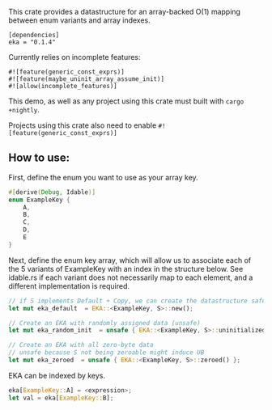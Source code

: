 This crate provides a datastructure for an array-backed O(1) mapping between enum variants and array indexes.

```
[dependencies]
eka = "0.1.4"
```

Currently relies on incomplete features:
```
#![feature(generic_const_exprs)]
#![feature(maybe_uninit_array_assume_init)]
#![allow(incomplete_features)]
```

This demo, as well as any project using this crate must built with `cargo +nightly`. 

Projects using this crate also need to enable
`#![feature(generic_const_exprs)]`

## How to use:

First, define the enum you want to use as your array key.

``` main.rs
#[derive(Debug, Idable)]
enum ExampleKey {
    A,
    B,
    C,
    D,
    E
}
``` 

Next, define the enum key array, which will allow us to associate each of the 5 variants of ExampleKey with an index in the structure below. See idable.rs if each variant does not necessarily map to each element, and a different implementation is required.
```main.rs
// if S implements Default + Copy, we can create the datastructure safely
let mut eka_default  = EKA::<ExampleKey, S>::new();

// Create an EKA with randomly assigned data (unsafe)
let mut eka_random_init  = unsafe { EKA::<ExampleKey, S>::uninitialized() };

// Create an EKA with all zero-byte data 
// unsafe because S not being zeroable might induce UB
let mut eka_zeroed  = unsafe { EKA::<ExampleKey, S>::zeroed() };
```

EKA can be indexed by keys.
```main.rs
eka[ExampleKey::A] = <expression>;
let val = eka[ExampleKey::B];
```

